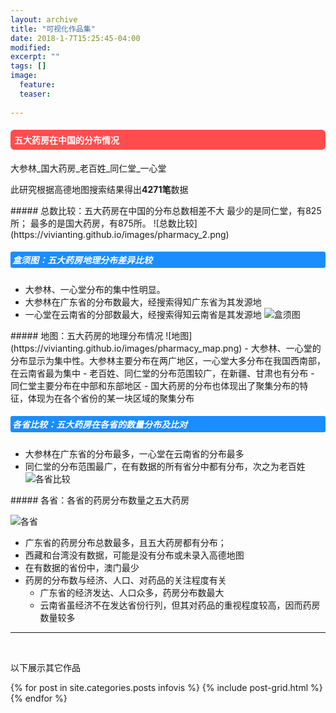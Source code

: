 ```yaml
---
layout: archive
title: "可视化作品集"
date: 2018-1-7T15:25:45-04:00
modified:
excerpt: ""
tags: []
image: 
  feature:
  teaser:
  
---
```

<style>
h4{background: #ff4d4d; color:white; border-radius:6px; padding:6px;}
h5{background: #1a8dff; color:white; border-radius:3px; padding:3px;}
</style>

<h4>五大药房在中国的分布情况</h4>
大参林_国大药房_老百姓_同仁堂_一心堂

此研究根据高德地图搜索结果得出<b>4271笔</b>数据

<div class="row">
<div class="col-sm-4" markdown="1"><!-- left -->
##### 总数比较：五大药房在中国的分布总数相差不大
最少的是同仁堂，有825所；
最多的是国大药房，有875所。
![总数比较](https://vivianting.github.io/images/pharmacy_2.png)

##### 盒须图：五大药房地理分布差异比较
- 大参林、一心堂分布的集中性明显。
- 大参林在广东省的分布数最大，经搜索得知广东省为其发源地
- 一心堂在云南省的分部数最大，经搜索得知云南省是其发源地 
![盒须图](https://vivianting.github.io/images/pharmacy_box.png)

</div>


<div class="col-sm-4" markdown="1" ><!-- center -->
##### 地图：五大药房的地理分布情况
![地图](https://vivianting.github.io/images/pharmacy_map.png)
- 大参林、一心堂的分布显示为集中性。大参林主要分布在两广地区，一心堂大多分布在我国西南部，在云南省最为集中
- 老百姓、同仁堂的分布范围较广，在新疆、甘肃也有分布
- 同仁堂主要分布在中部和东部地区
- 国大药房的分布也体现出了聚集分布的特征，体现为在各个省份的某一块区域的聚集分布

  
##### 各省比较：五大药房在各省的数量分布及比对
- 大参林在广东省的分布最多，一心堂在云南省的分布最多
- 同仁堂的分布范围最广，在有数据的所有省分中都有分布，次之为老百姓
![各省比较](https://vivianting.github.io/images/pharmacy_1.png)
</div> 


<div class="col-sm-4" markdown="1" ><!-- right -->
##### 各省：各省的药房分布数量之五大药房

![各省](https://vivianting.github.io/images/pharmacy_chart.png)

- 广东省的药房分布总数最多，且五大药房都有分布；
- 西藏和台湾没有数据，可能是没有分布或未录入高德地图
- 在有数据的省份中，澳门最少
- 药房的分布数与经济、人口、对药品的关注程度有关
   - 广东省的经济发达、人口众多，药房分布数最大
   - 云南省虽经济不在发达省份行列，但其对药品的重视程度较高，因而药房数量较多

</div>
 
<hr>

<br/>

以下展示其它作品

<div class="tiles">
{% for post in site.categories.posts infovis %}
  {% include post-grid.html %}
{% endfor %}
</div>